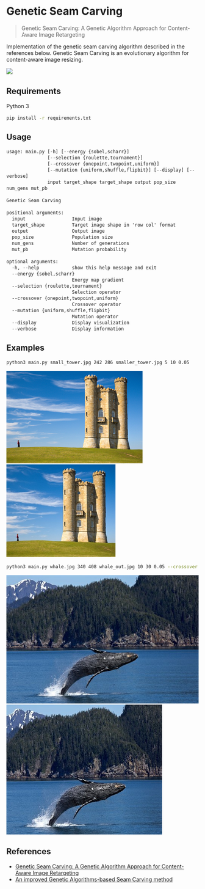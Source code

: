 # Genetic Seam Carving
> Genetic Seam Carving: A Genetic Algorithm Approach for Content-Aware Image Retargeting

Implementation of the genetic seam carving algorithm described in the references below. Genetic Seam Carving is an evolutionary algorithm for content-aware image resizing. 

![](https://github.com/EvanLavender13/cs583-final-project/blob/master/output/gifs/waterfall.gif)

## Requirements

Python 3

```sh
pip install -r requirements.txt
```

## Usage
```
usage: main.py [-h] [--energy {sobel,scharr}]
               [--selection {roulette,tournament}]
               [--crossover {onepoint,twopoint,uniform}]
               [--mutation {uniform,shuffle,flipbit}] [--display] [--verbose]
               input target_shape target_shape output pop_size num_gens mut_pb

Genetic Seam Carving

positional arguments:
  input                 Input image
  target_shape          Target image shape in 'row col' format
  output                Output image
  pop_size              Population size
  num_gens              Number of generations
  mut_pb                Mutation probability

optional arguments:
  -h, --help            show this help message and exit
  --energy {sobel,scharr}
                        Energy map gradient
  --selection {roulette,tournament}
                        Selection operator
  --crossover {onepoint,twopoint,uniform}
                        Crossover operator
  --mutation {uniform,shuffle,flipbit}
                        Mutation operator
  --display             Display visualization
  --verbose             Display information
```

## Examples

```sh
python3 main.py small_tower.jpg 242 286 smaller_tower.jpg 5 10 0.05
```

![](https://github.com/EvanLavender13/cs583-final-project/blob/master/images/small_tower.jpg) ![](https://github.com/EvanLavender13/cs583-final-project/blob/master/output/small_tower/pop/05.jpg)

```sh
python3 main.py whale.jpg 340 408 whale_out.jpg 10 30 0.05 --crossover uniform
```

![](https://github.com/EvanLavender13/cs583-final-project/blob/master/images/whale.jpg) 
![](https://github.com/EvanLavender13/cs583-final-project/blob/master/output/whale/crossover/30_uniform.jpg)

## References
- [Genetic Seam Carving: A Genetic Algorithm Approach for Content-Aware Image Retargeting](https://www.researchgate.net/publication/277132230_Genetic_Seam_Carving_A_Genetic_Algorithm_Approach_for_Content-Aware_Image_Retargeting)
- [An improved Genetic Algorithms-based Seam Carving method](https://www.researchgate.net/publication/299533436_An_improved_Genetic_Algorithms-based_Seam_Carving_method)
